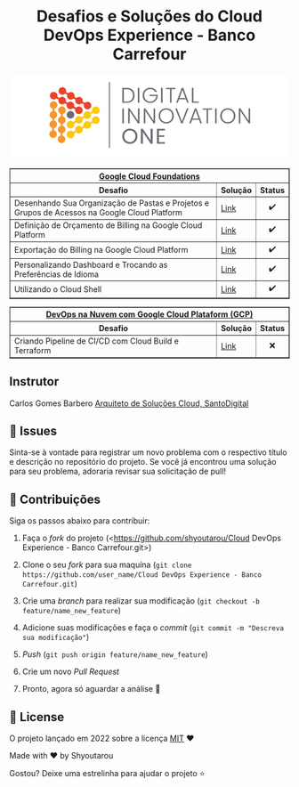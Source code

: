 <h1 align="center">Desafios e Soluções do Cloud DevOps Experience - Banco Carrefour</h1>
 
<!--Banner session-->
<p align="center">
  <img src="./assets/banner.png" alt="DIO" tittle="Digital Innovation One">
</p>


<!-- Google Cloud Foundations -->
<div align="left">
	<table border=1>
		<tr>
			<th colspan="3"><a href="https://github.com/shyoutarou/Cloud-DevOps-Experience---Banco-Carrefour/tree/master/Desafios/Google%20Cloud%20Foundations">Google Cloud Foundations</a></th>
		</tr>
		<tr>
			<th>Desafio</th>
			<th>Solução</th>
			<th>Status</th>
		</tr>
		<tr>
			<td>Desenhando Sua Organização de Pastas e Projetos e Grupos de Acessos na Google Cloud Platform</td>
			<td><a href="https://github.com/shyoutarou/Cloud-DevOps-Experience---Banco-Carrefour/tree/master/Desafios/Google%20Cloud%20Foundations/Desenhando%20Sua%20Organiza%C3%A7%C3%A3o%20de%20Pastas%20e%20Projetos%20e%20Grupos%20de%20Acessos%20na%20Google%20Cloud%20Platform">Link</a></td>
			<td align="center">✔️</td>
		</tr>
		<tr>
			<td>Definição de Orçamento de Billing na Google Cloud Platform</td>
			<td><a href="https://github.com/shyoutarou/Cloud-DevOps-Experience---Banco-Carrefour/tree/master/Desafios/Google%20Cloud%20Foundations/Exporta%C3%A7%C3%A3o%20do%20Billing%20na%20Google%20Cloud%20Platform">Link</a></td>
			<td align="center">✔️</td>
		</tr>
		<tr>
			<td>Exportação do Billing na Google Cloud Platform</td>
			<td><a href="https://github.com/shyoutarou/Cloud-DevOps-Experience---Banco-Carrefour/tree/master/Desafios/Google%20Cloud%20Foundations/Exporta%C3%A7%C3%A3o%20do%20Billing%20na%20Google%20Cloud%20Platform">Link</a></td>
			<td align="center">✔️</td>
		</tr>
		<tr>
			<td>Personalizando Dashboard e Trocando as Preferências de Idioma</td>
			<td><a href="https://github.com/shyoutarou/Cloud-DevOps-Experience---Banco-Carrefour/tree/master/Desafios/Google%20Cloud%20Foundations/Personalizando%20Dashboard%20e%20Trocando%20as%20Prefer%C3%AAncias%20de%20Idioma">Link</a></td>
			<td align="center">✔️</td>
		</tr>
		<tr>
			<td>Utilizando o Cloud Shell</td>
			<td><a href="https://github.com/shyoutarou/Cloud-DevOps-Experience---Banco-Carrefour/tree/master/Desafios/Google%20Cloud%20Foundations/Utilizando%20o%20Cloud%20Shell">Link</a></td>
			<td align="center">✔️</td>
		</tr>
	</table>          
	<!-- DevOps na Nuvem com Google Cloud Plataform (GCP) -->
	<table border=1>
		<tr>
			<th colspan="3"><a href="https://github.com/shyoutarou/Cloud-DevOps-Experience---Banco-Carrefour/tree/master/Desafios/DevOps%20na%20Nuvem%20com%20Google%20Cloud%20Plataform%20(GCP)">DevOps na Nuvem com Google Cloud Plataform (GCP)</a></th>
		</tr>
		<tr>
			<th>Desafio</th>
			<th>Solução</th>
			<th>Status</th>
		</tr>
		<tr>
			<td>Criando Pipeline de CI/CD com Cloud Build e Terraform</td>
			<td><a href="https://github.com/shyoutarou/Cloud-DevOps-Experience---Banco-Carrefour/tree/master/Desafios/DevOps%20na%20Nuvem%20com%20Google%20Cloud%20Plataform%20(GCP)/Criando%20Pipeline%20de%20CICD%20com%20Cloud%20Build%20e%20Terraform">Link</a></td>
			<td align="center">❌</td>
		</tr>               
	</table>
</div>

## Instrutor
Carlos Gomes Barbero
[Arquiteto de Soluções Cloud, SantoDigital](https://br.linkedin.com/in/carlosrgbarbero?trk=people-guest_people_search-card)

## 🐛 Issues

Sinta-se à vontade para registrar um novo problema com o respectivo título e descrição no repositório do projeto. Se você já encontrou uma solução para seu problema, adoraria revisar sua solicitação de pull!

## 🤝 Contribuições

Siga os passos abaixo para contribuir:

1. Faça o *fork* do projeto (<https://github.com/shyoutarou/Cloud DevOps Experience - Banco Carrefour.git>)

2. Clone o seu *fork* para sua maquína (`git clone https://github.com/user_name/Cloud DevOps Experience - Banco Carrefour.git`)

3. Crie uma *branch* para realizar sua modificação (`git checkout -b feature/name_new_feature`)

4. Adicione suas modificações e faça o *commit* (`git commit -m "Descreva sua modificação"`)

5. *Push* (`git push origin feature/name_new_feature`)

6. Crie um novo *Pull Request*

7. Pronto, agora só aguardar a análise 🚀 

## 📜 License

O projeto lançado em 2022 sobre a licença [MIT](./LICENSE) ❤️ 

Made with ♥ by Shyoutarou

Gostou? Deixe uma estrelinha para ajudar o projeto ⭐